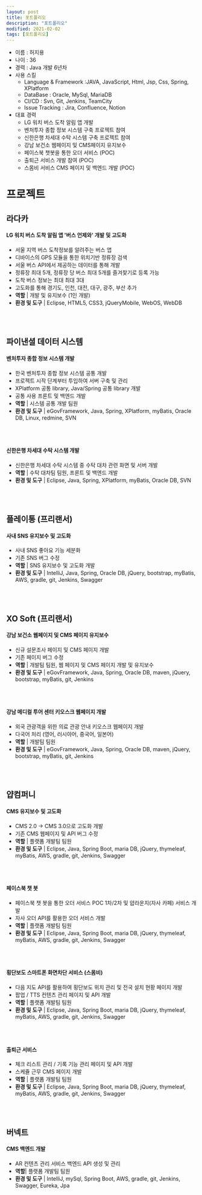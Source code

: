 ```yaml
---
layout: post
title: 포트폴리오
description: "포트폴리오"
modified: 2021-02-02
tags: [포트폴리오]
---
```


* 이름 : 허지용
* 나이 : 36
* 경력 : Java 개발 6년차
* 사용 스킬
  * Language & Framework :JAVA, JavaScript, Html, Jsp, Css, Spring, XPlatform
  * DataBase : Oracle, MySql, MariaDB
  * CI/CD : Svn, Git, Jenkins, TeamCity
  * Issue Tracking : Jira, Confluence, Notion
* 대표 경력
  * LG 워치 버스 도착 알림 앱 개발
  * 벤처투자 종합 정보 시스템 구축 프로젝트 참여
  * 신한은행 차세대 수탁 시스템 구축 프로젝트 참여
  * 강남 보건소 웹페이지 및 CMS페이지 유지보수 
  * 페이스북 챗봇을 통한 오더 서비스 (POC)
  * 출퇴근 서비스 개발 참여 (POC)
  * 스몸비 서비스 CMS 페이지 및 백엔드 개발 (POC)
    
# 프로젝트

## 라다카 
#### LG 워치 버스 도착 알림 앱 '버스 언제와' 개발 및 고도화
  * 서울 지역 버스 도착정보를 알려주는 버스 앱
  * 디바이스의 GPS 모듈을 통한 위치기반 정류장 검색
  * 서울 버스 API에서 제공하는 데이터를 통해 개발
  * 정류장 최대 5개, 정류장 당 버스 최대 5개를 즐겨찿기로 등록 가능
  * 도착 버스 정보는 최대 최대 3대
  * 고도화를 통해 경기도, 인천, 대전, 대구, 광주, 부산 추가 
  * <b>역할</b> | 개발 및 유지보수 (1인 개발)
  * <b>환경 및 도구</b> | Eclipse, HTML5, CSS3, jQueryMobile, WebOS, WebDB
<br/>
<br/>    
    
## 파이낸셜 데이터 시스템
#### 벤처투자 종합 정보 시스템 개발
  * 한국 벤처투자 종합 정보 시스템 공통 개발
  * 프로젝트 시작 단계부터 투입하여 서버 구축 및 관리
  * XPlatform 공통 library, Java/Spring 공통 library 개발
  * 공통 사용 프론트 및 백엔드 개발
  * <b>역할</b> | 시스템 공통 개발 팀원
  * <b>환경 및 도구</b> | eGovFramework, Java, Spring, XPlatform, myBatis, Oracle DB, Linux, redmine, SVN
<br/>
<br/>
    
#### 신한은행 차세대 수탁 시스템 개발
  * 신한은행 차세대 수탁 시스템 중 수탁 대차 관련 화면 및 서버 개발
  * <b>역할</b> | 수탁 대차팀 팀원, 프론트 및 백엔드 개발
  * <b>환경 및 도구</b> | Eclipse, Java, Spring, XPlatform, myBatis, Oracle DB, SVN
<br/>
<br/>
    
## 플레이통 (프리랜서)
#### 사내 SNS 유지보수 및 고도화
  * 사내 SNS 좋아요 기능 세분화
  * 기존 SNS 버그 수정
  * <b>역할</b> | SNS 유지보수 및 고도화 개발
  * <b>환경 및 도구</b> | IntelliJ, Java, Spring, Oracle DB, jQuery, bootstrap, myBatis, AWS, gradle, git, Jenkins, Swagger
<br/>
<br/>
    
## XO Soft (프리랜서)    
#### 강남 보건소 웹페이지 및 CMS 페이지 유지보수 
  * 신규 설문조사 페이지 및 CMS 페이지 개발
  * 기존 페이지 버그 수정
  * <b>역할</b> | 개발팀 팀원, 웹 페이지 및 CMS 페이지 개발 및 유지보수
  * <b>환경 및 도구</b> | eGovFramework, Java, Spring, Oracle DB, maven, jQuery, bootstrap, myBatis, git, Jenkins
<br/>
<br/>

#### 강남 메디컬 투어 센터 키오스크 웹페이지 개발
  * 외국 관광객을 위한 의료 관광 안내 키오스크 웹페이지 개발
  * 다국어 처리 (영어, 러시아어, 중국어, 일본어)
  * <b>역할</b> | 개발팀 팀원
  * <b>환경 및 도구</b> | eGovFramework, Java, Spring, Oracle DB, maven, jQuery, bootstrap, myBatis, git, Jenkins
<br/>
<br/>
    
## 얍컴퍼니    
#### CMS 유지보수 및 고도화
  * CMS 2.0 -> CMS 3.0으로 고도화 개발
  * 기존 CMS 웹페이지 및 API 버그 수정
  * <b>역할</b> | 플랫폼 개발팀 팀원
  * <b>환경 및 도구</b> | Eclipse, Java, Spring Boot, maria DB, jQuery, thymeleaf, myBatis, AWS, gradle, git, Jenkins, Swagger
<br/>
<br/>

#### 페이스북 챗 봇 
  * 페이스북 챗 봇을 통한 오더 서비스 POC 1차/2차 및 얍라운지(자사 카페) 서비스 개발 
  * 자사 오더 API를 활용한 오더 서비스 개발
  * <b>역할</b> | 플랫폼 개발팀 팀원
  * <b>환경 및 도구</b> | Eclipse, Java, Spring Boot, maria DB, jQuery, thymeleaf, myBatis, AWS, gradle, git, Jenkins, Swagger
<br/>
<br/>

#### 횡단보도 스마트폰 화면차단 서비스 (스몸비)
  * 다음 지도 API를 활용하여 횡단보도 위치 관리 및 전국 설치 현황 페이지 개발
  * 팝업 / TTS 컨텐츠 관리 페이지 및 API 개발
  * <b>역할</b> | 플랫폼 개발팀 팀원
  * <b>환경 및 도구</b> | Eclipse, Java, Spring Boot, maria DB, jQuery, thymeleaf, myBatis, AWS, gradle, git, Jenkins, Swagger
<br/>
<br/>

#### 출퇴근 서비스
  * 체크 리스트 관리 / 기록 기능 관리 페이지 및 API 개발
  * 스케쥴 근무 CMS 페이지 개발
  * <b>역할</b> | 플랫폼 개발팀 팀원
  * <b>환경 및 도구</b> | Eclipse, Java, Spring Boot, maria DB, jQuery, thymeleaf, myBatis, AWS, gradle, git, Jenkins, Swagger
<br/>
<br/>
    
## 버넥트    
#### CMS 백엔드 개발
  * AR 컨텐츠 관리 서비스 백엔드 API 생성 및 관리
  * <b>역할</b>| 플랫폼 개발팀 팀원
  * <b>환경 및 도구</b> | IntelliJ, mySql, Spring Boot, AWS, gradle, git, Jenkins, Swagger, Eureka, Jpa